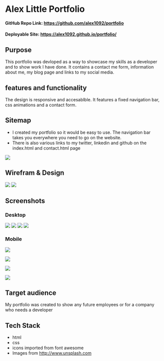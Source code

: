 # Alex Little Portfolio
#### GitHub Repo Link: https://github.com/alex1092/portfolio

#### Deployable Site: https://alex1092.github.io/portfolio/ 

## Purpose
This portfolio was devloped as a way to showcase my skills as a developer and to show work I have done.  It contains a contact me form, information about me, my blog page and links to my social media.  

## features and functionality
The design is responsive and accesablble.  It features a fixed navigation bar, css animations and a contact form.

## Sitemap
* I created my portfolio so it would be easy to use.  The navigation bar takes you everywhere you need to go on the website.
* There is also various links to my twitter, linkedin and github on the index.html and contact.html page


![](./docs/portfolio.png)


## Wirefram & Design

![](docs/wirefram-desktop.png)
![](docs/wirefram-mobile.png)

## Screenshots

### Desktop
![](./docs/screenshot-index.png)
![](./docs/portfolio-screenshot.png)
![](./docs/blog-screenshot.png)
![](./docs/contact-screenshot.png)

### Mobile
![](./docs/mobile-screenshot-index.png)

![](./docs/mobile-portfolio.png)

![](./docs/mobile-blog.png)

![](./docs/mobile-contact.png)

## Target audience

My portfolio was created to show any future employees or for a company who needs a developer

## Tech Stack
* html
* css
* icons imported from font awesome
* Images from http://www.unsplash.com
